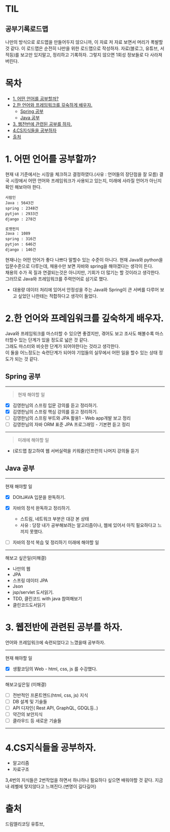 # TIL
## 공부기록로드맵
나만의 방식으로 로드맵을 만들어두지 않으니까, 이 자료 저 자료 보면서 머리가 폭발할 것 같다.
이 로드맵은 순전히 나만을 위한 로드맵으로 작성하자.
자료(블로그, 유튜브, 서적등)를 보고만 있지말고, 정리하고 기록하자. 그렇지 않으면 1회성 정보들로 다 사라져버린다.

# 목차
- [1. 어떤 언어를 공부할까?](#1-어떤-언어를-공부할까)
- [2.한 언어와 프레임워크를 깊숙하게 배우자.](#2한-언어와-프레임워크를-깊숙하게-배우자)
  * [Spring 공부](#spring-공부)
  * [Java 공부](#java-공부)
- [3. 웹전반에 관련된 공부를 하자.](#3-웹전반에-관련된-공부를-하자)
- [4.CS지식들을 공부하자](#4CS지식들을-공부하자)
- [출처](#--)
# 1. 어떤 언어를 공부할까?
현재 내 기준에서는 시장을 체크하고 결정하였다.(사유 : 언어들의 장단점을 잘 모름)
결국 시장에서 어떤 언어와 프레임워크가 사용되고 있는지, 미래에 사라질 언어가 아닌지 확인 해보아야 한다.
```
사람인
Java : 5643건
spring : 2348건
pytjon : 2933건
django : 278건

로켓펀치
Java : 1089
spring : 316건
pytjon : 646건
django : 146건
```
현재나는 어떤 언어가 좋다 나쁘다 말할수 있는 수준이 아니다. 현재 Java와 python을 입문수준으로 다루는데, 채용수만 보면 자바와 spring을 해야겠다는 생각이 든다.<br>
채용의 수가 꼭 질과 연결되는것은 아니지만, 기회가 더 많기는 할 것이라고 생각한다.<br>
그러므로 Java와 프레임워크를 주력언어로 삼기로 했다.<br>
+ 대용량 데이터 처리에 있어서 안정성을 주는 Java와 Spring이 큰 서버를 다루어 보고 싶었던 나한테는 적합하다고 생각이 들었다.

# 2.한 언어와 프레임워크를 깊숙하게 배우자.
Java와 프레임워크를 마스터할 수 있으면 좋겠지만, 겪어도 보고 조사도 해볼수록 마스터할수 있는 단계가 있을 정도로 넓은 것 같다.<br>
그래도 마스터와 비슷한 단계가 되어야한다는 것라고 생각한다.<br>
이 둘을 어느정도는 숙련단계가 되어야 기업들의 실무에서 어떤 일을 할수 있는 상태 정도가 되는 것 같다.<br>

## Spring 공부
***
> 현재 해야할 일
- [x] 김영한님의 스프링 입문 강의를 듣고 정리하기.
- [x] 김영한님의 스프링 핵심 강의를 듣고 정리하기.
- [ ] 김영한님의 스프링 부트와 JPA 활용1 - Web app개발 보고 정리 
- [ ] 김영한님의 자바 ORM 표준 JPA 프로그래밍 - 기본편 듣고 정리
***
> 미래에 해야할 일
- (로드맵 참고하여 웹 서버실력을 키워줄)인프런의 나머지 강의들 듣기


## Java 공부
***
현재 해야할 일
- [x] DOItJAVA 입문을 완독하기.
- [x] 자바의 정석 완독하고 정리하기.
  + 스트림, 네트워크 부분은 대강 본 상태
  + 사유 : 당장 내가 공부해보려는 알고리즘이나, 웹에 있어서 아직 필요하다고 느끼지 못했다.
- [ ] 자바의 정석 복습 및 정리하기
미래에 해야할 일


***
해보고 싶은일(미해결)
+ 나만의 웹
+ JPA
+ 스프링 데이터 JPA
+ Json
+ jsp/servlet 도서읽기.
+ TDD, 클린코드 with java 참여해보기
+ 클린코드도서읽기

# 3. 웹전반에 관련된 공부를 하자.
언어와 프레임워크에 숙련되었다고 느꼈을때 공부하자.
***
현재 해야할 일
- [x] 생활코딩의 Web - html, css, js 를 수강했다.
***
해보고싶은일 (미해결)
- [ ] 전반적인 프론트엔드(html, css, js) 지식
- [ ] DB 설계 및 기술들
- [ ] API 디자인( Rest API, GraphQL, GDQL등..)
- [ ] 약간의 보안지식
- [ ] 클라우드 등 새로운 기술들
***
# 4.CS지식들을 공부하자.
+ 알고리즘
+ 자료구조


3,4번의 지식들은 2번작업을 하면서 하나하나 필요하다 싶으면 배워야할 것 같다.
지금 내 레벨에 맞지않다고 느껴진다.(변명이 길다길어)

# 출처
드림엘리코딩 유튜브, 




